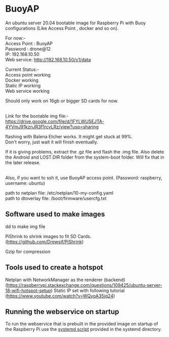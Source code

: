 # BuoyAP
An ubuntu server 20.04 bootable image for Raspberry Pi with Buoy configurations (Like Access Point , docker and so on). 

For now:-<br/>
Access Point : BuoyAP <br/>
Password : drone@12 <br/>
IP: 192.168.10.50<br/>
Web service: http://192.168.10.50/v1/data

Current Status:-<br/>
Access point working<br/>
Docker working<br/>
Static IP working<br/>
Web service working<br/>

Should only work on 16gb or bigger SD cards for now. <br/><br/>

Link for the bootable img file:- <br/>
https://drive.google.com/file/d/1FYLWUSEJTA-4YVmJ91kznJR3f1rcvLRz/view?usp=sharing<br/>

flashing with Balena Etcher works. It might get stuck at 99%.<br/> 
Don't worry, just wait it will finish eventually.<br/>

If it is giving problems, extract the .gz file and flash the .img file.
Also delete the Android and LOST.DIR folder from the system-boot folder. Will fix that in the later release.<br/><br/>

Also, if you want to ssh it, use BuoyAP access point. (Password: raspberry, username: ubuntu)

path to netplan file: /etc/netplan/10-my-config.yaml<br/>
path to dtoverlay file: /boot/firmware/usercfg.txt<br/>

## Software used to make images
dd to make img file

PiShrink to shrink images to fit SD Cards. (https://github.com/Drewsif/PiShrink)

Gzip for compression

## Tools used to create a hotspot
Netplan with NetworkManager as the renderer (backend) (https://raspberrypi.stackexchange.com/questions/109425/ubuntu-server-18-wifi-hotspot-setup)
Static IP set with following tutorial (https://www.youtube.com/watch?v=WQyoA35jq24)

## Running the webservice on startup
To run the webservice that is prebuilt in the provided image on startup of the Raspberry Pi use the [systemd script](./systemd/buoy-web-service.service) provided in the systemd directory.
